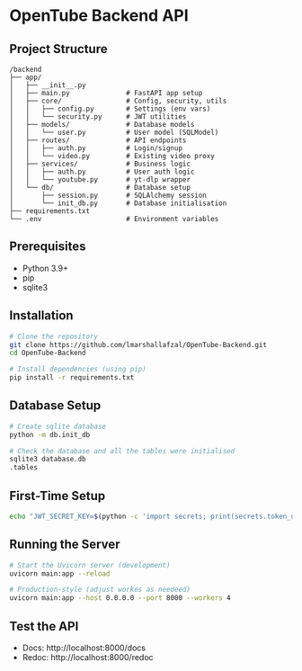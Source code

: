 # OpenTube Backend API

## Project Structure

```
/backend
├── app/
│   ├── __init__.py
│   ├── main.py              # FastAPI app setup
│   ├── core/                # Config, security, utils
│   │   ├── config.py        # Settings (env vars)
│   │   └── security.py      # JWT utilities
│   ├── models/              # Database models
│   │   └── user.py          # User model (SQLModel)
│   ├── routes/              # API endpoints
│   │   ├── auth.py          # Login/signup
│   │   └── video.py         # Existing video proxy
│   ├── services/            # Business logic
│   │   ├── auth.py          # User auth logic
│   │   └── youtube.py       # yt-dlp wrapper
│   └── db/                  # Database setup
│       ├── session.py       # SQLAlchemy session
│       └── init_db.py       # Database initialisation
├── requirements.txt
└── .env                     # Environment variables
```

## Prerequisites
 - Python 3.9+
 - pip
 - sqlite3

## Installation
```bash
# Clone the repository
git clone https://github.com/lmarshallafzal/OpenTube-Backend.git
cd OpenTube-Backend

# Install dependencies (using pip)
pip install -r requirements.txt
```

## Database Setup
```bash
# Create sqlite database
python -m db.init_db

# Check the database and all the tables were initialised
sqlite3 database.db
.tables
```

## First-Time Setup
```bash
echo "JWT_SECRET_KEY=$(python -c 'import secrets; print(secrets.token_urlsafe(32))')" > .env
```

## Running the Server
```bash
# Start the Uvicorn server (development)
uvicorn main:app --reload

# Production-style (adjust workes as needeed)
uvicorn main:app --host 0.0.0.0 --port 8000 --workers 4
```

## Test the API
 - Docs: http://localhost:8000/docs
 - Redoc: http://localhost:8000/redoc


